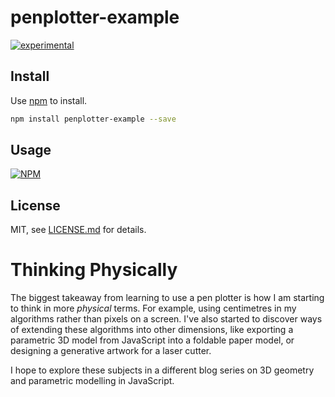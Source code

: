 # penplotter-example

[![experimental](http://badges.github.io/stability-badges/dist/experimental.svg)](http://github.com/badges/stability-badges)



## Install

Use [npm](https://npmjs.com/) to install.

```sh
npm install penplotter-example --save
```

## Usage

[![NPM](https://nodei.co/npm/penplotter-example.png)](https://www.npmjs.com/package/penplotter-example)

## License

MIT, see [LICENSE.md](http://github.com/mattdesl/penplotter-example/blob/master/LICENSE.md) for details.


# Thinking Physically

The biggest takeaway from learning to use a pen plotter is how I am starting to think in more *physical* terms. For example, using centimetres in my algorithms rather than pixels on a screen. I've also started to discover ways of extending these algorithms into other dimensions, like exporting a parametric 3D model from JavaScript into a foldable paper model, or designing a generative artwork for a laser cutter.

I hope to explore these subjects in a different blog series on 3D geometry and parametric modelling in JavaScript.

